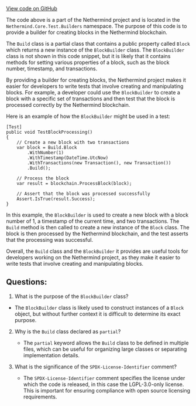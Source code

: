 [View code on GitHub](https://github.com/nethermindeth/nethermind/Nethermind.Core.Test/Builders/Build.Block.cs)

The code above is a part of the Nethermind project and is located in the `Nethermind.Core.Test.Builders` namespace. The purpose of this code is to provide a builder for creating blocks in the Nethermind blockchain. 

The `Build` class is a partial class that contains a public property called `Block` which returns a new instance of the `BlockBuilder` class. The `BlockBuilder` class is not shown in this code snippet, but it is likely that it contains methods for setting various properties of a block, such as the block number, timestamp, and transactions. 

By providing a builder for creating blocks, the Nethermind project makes it easier for developers to write tests that involve creating and manipulating blocks. For example, a developer could use the `BlockBuilder` to create a block with a specific set of transactions and then test that the block is processed correctly by the Nethermind blockchain. 

Here is an example of how the `BlockBuilder` might be used in a test:

```
[Test]
public void TestBlockProcessing()
{
    // Create a new block with two transactions
    var block = Build.Block
        .WithNumber(1)
        .WithTimestamp(DateTime.UtcNow)
        .WithTransactions(new Transaction(), new Transaction())
        .Build();

    // Process the block
    var result = blockchain.ProcessBlock(block);

    // Assert that the block was processed successfully
    Assert.IsTrue(result.Success);
}
```

In this example, the `BlockBuilder` is used to create a new block with a block number of 1, a timestamp of the current time, and two transactions. The `Build` method is then called to create a new instance of the `Block` class. The block is then processed by the Nethermind blockchain, and the test asserts that the processing was successful. 

Overall, the `Build` class and the `BlockBuilder` it provides are useful tools for developers working on the Nethermind project, as they make it easier to write tests that involve creating and manipulating blocks.
## Questions: 
 1. What is the purpose of the `BlockBuilder` class?
   - The `BlockBuilder` class is likely used to construct instances of a `Block` object, but without further context it is difficult to determine its exact purpose.

2. Why is the `Build` class declared as `partial`?
   - The `partial` keyword allows the `Build` class to be defined in multiple files, which can be useful for organizing large classes or separating implementation details.

3. What is the significance of the `SPDX-License-Identifier` comment?
   - The `SPDX-License-Identifier` comment specifies the license under which the code is released, in this case the LGPL-3.0-only license. This is important for ensuring compliance with open source licensing requirements.